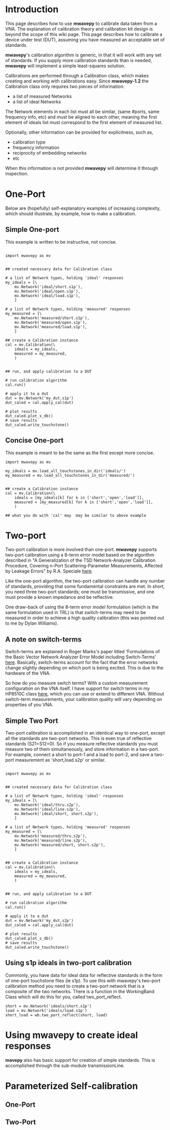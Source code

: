 
# Introduction #

This page describes how to use **mwavepy** to calibrate data taken from a VNA. The explanation of calibration theory and calibration kit design is beyond the scope of this wiki page. This page describes how to calibrate a device under test (DUT), assuming you have measured an acceptable set of standards.

**mwavepy**'s calibration algorithm is generic, in that it will work with any set of standards. If you supply more calibration standards than is needed, **mwavepy** will implement a simple least-squares solution.


Calibrations are performed through  a Calibration class, which makes creating and working with calibrations easy.
Since **mwavepy-1.2** the Calibration class only requires two pieces of  information:
  * a list of measured Networks
  * a list of ideal Networks

The Network elements in each list must all be similar, (same #ports, same frequency info, etc) and must be aligned to each other, meaning the first element of ideals list must correspond to the first element of measured list.

Optionally, other information can be  provided for explicitness, such as,
  * calibration type
  * frequency information
  * reciprocity of embedding networks
  * etc

When this information is not provided **mwavepy** will determine it through inspection.


# One-Port #
Below are (hopefully) self-explanatory examples of increasing complexity, which should illustrate, by example, how to make a calibration.

## Simple One-port ##
This example is written to be instructive, not concise.
```

import mwavepy as mv


## created necessary data for Calibration class

# a list of Network types, holding 'ideal' responses
my_ideals = [\
	mv.Network('ideal/short.s1p'),
	mv.Network('ideal/open.s1p'),
	mv.Network('ideal/load.s1p'),
	]

# a list of Network types, holding 'measured' responses
my_measured = [\
	mv.Network('measured/short.s1p'),
	mv.Network('measured/open.s1p'),
	mv.Network('measured/load.s1p'),
	]

## create a Calibration instance
cal = mv.Calibration(\
	ideals = my_ideals,
	measured = my_measured,
	)


## run, and apply calibration to a DUT

# run calibration algorithm
cal.run() 

# apply it to a dut
dut = mv.Network('my_dut.s1p')
dut_caled = cal.apply_cal(dut)

# plot results
dut_caled.plot_s_db()
# save results 
dut_caled.write_touchstone()
```


## Concise One-port ##
This example is meant to be the same as the first except more concise.
```
import mwavepy as mv

my_ideals = mv.load_all_touchstones_in_dir('ideals/')
my_measured = mv.load_all_touchstones_in_dir('measured/')


## create a Calibration instance
cal = mv.Calibration(\
	ideals = [my_ideals[k] for k in ['short','open','load']],
	measured = [my_measured[k] for k in ['short','open','load']],
	)

## what you do with 'cal' may  may be similar to above example
```




# Two-port #
Two-port calibration is more involved than one-port. **mwavepy** supports two-port calibration using a 8-term error model based on the algorithm described in "A Generalization of the TSD Network-Analyzer Calibration Procedure, Covering n-Port Scattering-Parameter Measurements, Affected by Leakage Errors" by R.A. Speciale [here](http://ieeexplore.ieee.org/stamp/stamp.jsp?tp=&arnumber=1129282).

Like the one-port algorithm, the two-port calibration can handle any number of standards, providing that some fundamental constraints are met. In short, you need three two-port standards; one must be transmissive, and one must provide a known impedance and be reflective.

One draw-back of using the 8-term error model formulation (which is the same formulation used in TRL) is that  switch-terms may need to be measured in order to achieve a high quality calibration (this was pointed out to me by Dylan Williams).

## A note on switch-terms ##
Switch-terms are explained in Roger Marks's paper titled 'Formulations of the Basic Vector Network Analyzer Error Model including Switch-Terms' [here](http://www.google.com/url?sa=t&source=web&cd=1&ved=0CBYQFjAA&url=http%3A%2F%2Fieeexplore.ieee.org%2Fiel5%2F4119930%2F4119931%2F04119948.pdf%3F...&rct=j&q=marks%20switch%20terms&ei=Yj_JTaK-EsHIgQeLxsyOBg&usg=AFQjCNHvady0wYHdJjRmNns33nUPC2b1LA&cad=rja). Basically,  switch-terms account for the fact that the error networks change slightly depending on which port is being excited. This is due to the hardware of the VNA.

So how do you measure switch terms? With a custom measurement configuration on the VNA itself. I have support for switch terms in my HP8510C class [here](http://code.google.com/p/mwavepy/source/browse/trunk/mwavepy/virtualInstruments/vna.py#532), which you can use or extend to different VNA. Without switch-term measurements, your calibration quality will vary depending on properties of you VNA.

## Simple Two Port ##

Two-port calibration is accomplished in an identical way to one-port, except all the standards are two-port networks. This is even true of reflective standards (S21=S12=0). So if you measure reflective standards you must measure two of them simultaneously, and store information in a two-port. For example, connect a short to port-1 and a load to port-2, and save a two-port measurement as 'short,load.s2p' or similar.



```

import mwavepy as mv


## created necessary data for Calibration class

# a list of Network types, holding 'ideal' responses
my_ideals = [\
	mv.Network('ideal/thru.s2p'),
	mv.Network('ideal/line.s2p'),
	mv.Network('ideal/short, short.s2p'),
	]

# a list of Network types, holding 'measured' responses
my_measured = [\
	mv.Network('measured/thru.s2p'),
	mv.Network('measured/line.s2p'),
	mv.Network('measured/short, short.s2p'),
	]


## create a Calibration instance
cal = mv.Calibration(\
	ideals = my_ideals,
	measured = my_measured,
	)


## run, and apply calibration to a DUT

# run calibration algorithm
cal.run() 

# apply it to a dut
dut = mv.Network('my_dut.s2p')
dut_caled = cal.apply_cal(dut)

# plot results
dut_caled.plot_s_db()
# save results 
dut_caled.write_touchstone()
```

## Using s1p ideals in two-port calibration ##
Commonly, you have data for ideal data for reflective standards in the form of one-port touchstone files (ie s1p). To use this with mwavepy's two-port calibration method you need to create a two-port network that is a composite of the two networks. There is a function in the WorkingBand Class which will do this for you, called two\_port\_reflect.
```
short = mv.Network('ideals/short.s1p')
load = mv.Network('ideals/load.s1p')
short_load = wb.two_port_reflect(short, load)

```

# Using mwavepy to create ideal responses #

**mavepy** also has basic support for creation of simple standards. This is accomplished through the sub-module transmissionLine.



# Parameterized Self-calibration #
## One-Port ##
## Two-Port ##